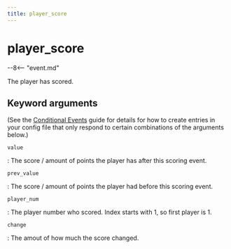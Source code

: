 ```yaml
---
title: player_score
---
```


# player_score


--8<-- "event.md"

The player has scored.

## Keyword arguments

(See the [Conditional Events](overview/conditional.md)
guide for details for how to create entries in your config file that
only respond to certain combinations of the arguments below.)

`value`

:   The score / amount of points the player has after this scoring event.

`prev_value`

:   The score / amount of points the player had before this scoring event.

`player_num`

:   The player number who scored. Index starts with 1, so first player is 1.

`change`

:   The amout of how much the score changed.


